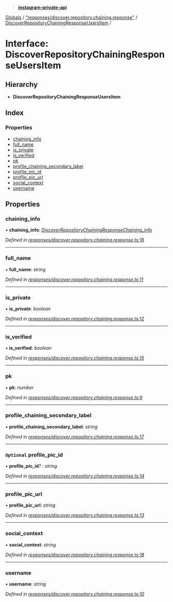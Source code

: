 > **[instagram-private-api](../README.md)**

[Globals](../README.md) / ["responses/discover.repository.chaining.response"](../modules/_responses_discover_repository_chaining_response_.md) / [DiscoverRepositoryChainingResponseUsersItem](_responses_discover_repository_chaining_response_.discoverrepositorychainingresponseusersitem.md) /

# Interface: DiscoverRepositoryChainingResponseUsersItem

## Hierarchy

* **DiscoverRepositoryChainingResponseUsersItem**

## Index

### Properties

* [chaining_info](_responses_discover_repository_chaining_response_.discoverrepositorychainingresponseusersitem.md#chaining_info)
* [full_name](_responses_discover_repository_chaining_response_.discoverrepositorychainingresponseusersitem.md#full_name)
* [is_private](_responses_discover_repository_chaining_response_.discoverrepositorychainingresponseusersitem.md#is_private)
* [is_verified](_responses_discover_repository_chaining_response_.discoverrepositorychainingresponseusersitem.md#is_verified)
* [pk](_responses_discover_repository_chaining_response_.discoverrepositorychainingresponseusersitem.md#pk)
* [profile_chaining_secondary_label](_responses_discover_repository_chaining_response_.discoverrepositorychainingresponseusersitem.md#profile_chaining_secondary_label)
* [profile_pic_id](_responses_discover_repository_chaining_response_.discoverrepositorychainingresponseusersitem.md#optional-profile_pic_id)
* [profile_pic_url](_responses_discover_repository_chaining_response_.discoverrepositorychainingresponseusersitem.md#profile_pic_url)
* [social_context](_responses_discover_repository_chaining_response_.discoverrepositorychainingresponseusersitem.md#social_context)
* [username](_responses_discover_repository_chaining_response_.discoverrepositorychainingresponseusersitem.md#username)

## Properties

###  chaining_info

• **chaining_info**: *[DiscoverRepositoryChainingResponseChaining_info](_responses_discover_repository_chaining_response_.discoverrepositorychainingresponsechaining_info.md)*

*Defined in [responses/discover.repository.chaining.response.ts:16](https://github.com/dilame/instagram-private-api/blob/3e16058/src/responses/discover.repository.chaining.response.ts#L16)*

___

###  full_name

• **full_name**: *string*

*Defined in [responses/discover.repository.chaining.response.ts:11](https://github.com/dilame/instagram-private-api/blob/3e16058/src/responses/discover.repository.chaining.response.ts#L11)*

___

###  is_private

• **is_private**: *boolean*

*Defined in [responses/discover.repository.chaining.response.ts:12](https://github.com/dilame/instagram-private-api/blob/3e16058/src/responses/discover.repository.chaining.response.ts#L12)*

___

###  is_verified

• **is_verified**: *boolean*

*Defined in [responses/discover.repository.chaining.response.ts:15](https://github.com/dilame/instagram-private-api/blob/3e16058/src/responses/discover.repository.chaining.response.ts#L15)*

___

###  pk

• **pk**: *number*

*Defined in [responses/discover.repository.chaining.response.ts:9](https://github.com/dilame/instagram-private-api/blob/3e16058/src/responses/discover.repository.chaining.response.ts#L9)*

___

###  profile_chaining_secondary_label

• **profile_chaining_secondary_label**: *string*

*Defined in [responses/discover.repository.chaining.response.ts:17](https://github.com/dilame/instagram-private-api/blob/3e16058/src/responses/discover.repository.chaining.response.ts#L17)*

___

### `Optional` profile_pic_id

• **profile_pic_id**? : *string*

*Defined in [responses/discover.repository.chaining.response.ts:14](https://github.com/dilame/instagram-private-api/blob/3e16058/src/responses/discover.repository.chaining.response.ts#L14)*

___

###  profile_pic_url

• **profile_pic_url**: *string*

*Defined in [responses/discover.repository.chaining.response.ts:13](https://github.com/dilame/instagram-private-api/blob/3e16058/src/responses/discover.repository.chaining.response.ts#L13)*

___

###  social_context

• **social_context**: *string*

*Defined in [responses/discover.repository.chaining.response.ts:18](https://github.com/dilame/instagram-private-api/blob/3e16058/src/responses/discover.repository.chaining.response.ts#L18)*

___

###  username

• **username**: *string*

*Defined in [responses/discover.repository.chaining.response.ts:10](https://github.com/dilame/instagram-private-api/blob/3e16058/src/responses/discover.repository.chaining.response.ts#L10)*